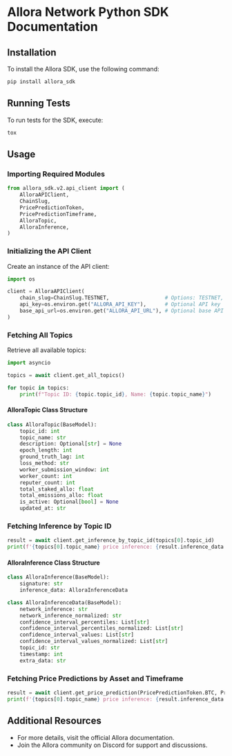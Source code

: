 # Allora Network Python SDK Documentation

## Installation

To install the Allora SDK, use the following command:

```sh
pip install allora_sdk
```

## Running Tests

To run tests for the SDK, execute:

```sh
tox
```

## Usage

### Importing Required Modules

```python
from allora_sdk.v2.api_client import (
    AlloraAPIClient,
    ChainSlug,
    PricePredictionToken,
    PricePredictionTimeframe,
    AlloraTopic,
    AlloraInference,
)
```

### Initializing the API Client

Create an instance of the API client:

```python
import os

client = AlloraAPIClient(
    chain_slug=ChainSlug.TESTNET,                  # Options: TESTNET, MAINNET
    api_key=os.environ.get("ALLORA_API_KEY"),      # Optional API key
    base_api_url=os.environ.get("ALLORA_API_URL"), # Optional base API URL
)
```

### Fetching All Topics

Retrieve all available topics:

```python
import asyncio

topics = await client.get_all_topics()

for topic in topics:
    print(f"Topic ID: {topic.topic_id}, Name: {topic.topic_name}")
```

#### AlloraTopic Class Structure

```python
class AlloraTopic(BaseModel):
    topic_id: int
    topic_name: str
    description: Optional[str] = None
    epoch_length: int
    ground_truth_lag: int
    loss_method: str
    worker_submission_window: int
    worker_count: int
    reputer_count: int
    total_staked_allo: float
    total_emissions_allo: float
    is_active: Optional[bool] = None
    updated_at: str
```

### Fetching Inference by Topic ID

```python
result = await client.get_inference_by_topic_id(topics[0].topic_id)
print(f'{topics[0].topic_name} price inference: {result.inference_data.network_inference_normalized}')
```

#### AlloraInference Class Structure

```python
class AlloraInference(BaseModel):
    signature: str
    inference_data: AlloraInferenceData

class AlloraInferenceData(BaseModel):
    network_inference: str
    network_inference_normalized: str
    confidence_interval_percentiles: List[str]
    confidence_interval_percentiles_normalized: List[str]
    confidence_interval_values: List[str]
    confidence_interval_values_normalized: List[str]
    topic_id: str
    timestamp: int
    extra_data: str
```

### Fetching Price Predictions by Asset and Timeframe

```python
result = await client.get_price_prediction(PricePredictionToken.BTC, PricePredictionTimeframe.EIGHT_HOURS)
print(f'{topics[0].topic_name} price inference: {result.inference_data.network_inference_normalized}')
```

## Additional Resources

- For more details, visit the official Allora documentation.
- Join the Allora community on Discord for support and discussions.


